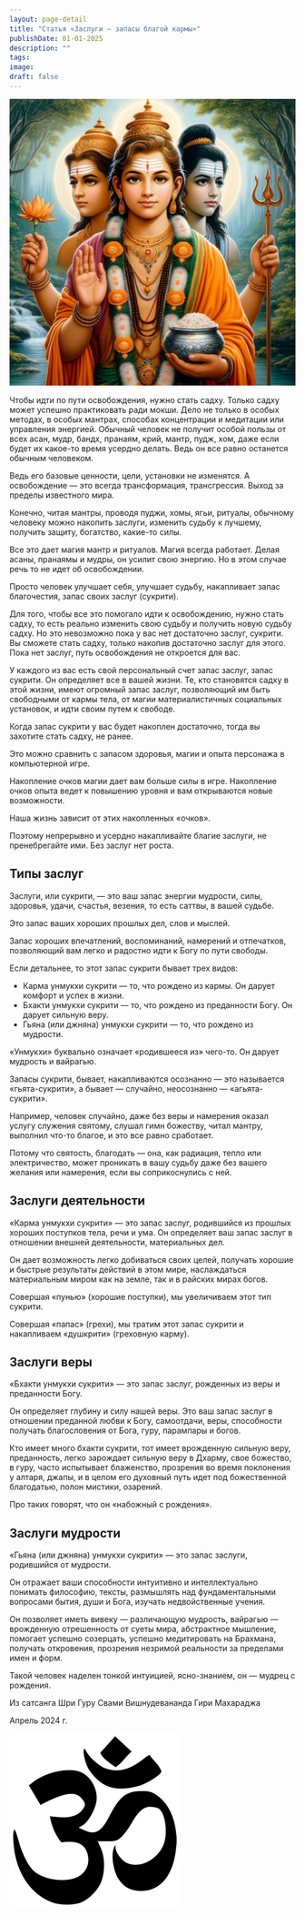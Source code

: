 ```yaml
---
layout: page-detail
title: "Статья «Заслуги — запасы благой кармы»"
publishDate: 01-01-2025
description: ""
tags:
image:
draft: false
---
```


  
![Даттатрея](/upload/medialibrary/051/0511ef1107daddca81221a5c61adc54c.jpg "Даттатрея")  

  
 Чтобы идти по пути освобождения, нужно стать садху. Только садху может успешно практиковать ради мокши. Дело не только в особых методах, в особых мантрах, способах концентрации и медитации или управления энергией. Обычный человек не получит особой пользы от всех асан, мудр, бандх, пранаям, крий, мантр, пудж, хом, даже если будет их какое-то время усердно делать. Ведь он все равно останется обычным человеком.

 Ведь его базовые ценности, цели, установки не изменятся. А освобождение — это всегда трансформация, трансгрессия. Выход за пределы известного мира.

 Конечно, читая мантры, проводя пуджи, хомы, ягьи, ритуалы, обычному человеку можно накопить заслуги, изменить судьбу к лучшему, получить защиту, богатство, какие-то силы.

 Все это дает магия мантр и ритуалов. Магия всегда работает. Делая асаны, пранаямы и мудры, он усилит свою энергию. Но в этом случае речь то не идет об освобождении.

 Просто человек улучшает себя, улучшает судьбу, накапливает запас благочестия, запас своих заслуг (сукрити).

 Для того, чтобы все это помогало идти к освобождению, нужно стать садху, то есть реально изменить свою судьбу и получить новую судьбу садху. Но это невозможно пока у вас нет достаточно заслуг, сукрити. Вы сможете стать садху, только накопив достаточно заслуг для этого. Пока нет заслуг, путь освобождения не откроется для вас.

 У каждого из вас есть свой персональный счет запас заслуг, запас сукрити. Он определяет все в вашей жизни. Те, кто становятся садху в этой жизни, имеют огромный запас заслуг, позволяющий им быть свободными от кармы тела, от магии материалистичных социальных установок, и идти своим путем к свободе.

 Когда запас сукрити у вас будет накоплен достаточно, тогда вы захотите стать садху, не ранее.

 Это можно сравнить с запасом здоровья, магии и опыта персонажа в компьютерной игре.

 Накопление очков магии дает вам больше силы в игре. Накопление очков опыта ведет к повышению уровня и вам открываются новые возможности.

 Наша жизнь зависит от этих накопленных «очков».

 Поэтому непрерывно и усердно накапливайте благие заслуги, не пренебрегайте ими. Без заслуг нет роста.

## Типы заслуг 

 Заслуги, или сукрити, — это ваш запас энергии мудрости, силы, здоровья, удачи, счастья, везения, то есть саттвы, в вашей судьбе.

 Это запас ваших хороших прошлых дел, слов и мыслей.

 Запас хороших впечатлений, воспоминаний, намерений и отпечатков, позволяющий вам легко и радостно идти к Богу по пути свободы.

 Если детальнее, то этот запас сукрити бывает трех видов:

* Карма унмукхи сукрити — то, что рождено из кармы. Он дарует комфорт и успех в жизни.
* Бхакти унмукхи сукрити — то, что рождено из преданности Богу. Он дарует сильную веру.
* Гьяна (или джняна) унмукхи сукрити — то, что рождено из мудрости.

 «Унмукхи» буквально означает «родившееся из» чего-то. Он дарует мудрость и вайрагью.

 Запасы сукрити, бывает, накапливаются осознанно — это называется «гьята-сукрити», а бывает — случайно, неосознанно — «агьята-сукрити».

 Например, человек случайно, даже без веры и намерения оказал услугу служения святому, слушал гимн божеству, читал мантру, выполнил что-то благое, и это все равно сработает.

 Потому что святость, благодать — она, как радиация, тепло или электричество, может проникать в вашу судьбу даже без вашего желания или намерения, если вы соприкоснулись с ней.

## Заслуги деятельности 

 «Карма унмукхи сукрити» — это запас заслуг, родившийся из прошлых хороших поступков тела, речи и ума. Он определяет ваш запас заслуг в отношении внешней деятельности, материальных дел.

 Он дает возможность легко добиваться своих целей, получать хорошие и быстрые результаты действий в этом мире, наслаждаться материальным миром как на земле, так и в райских мирах богов.

 Совершая «пунью» (хорошие поступки), мы увеличиваем этот тип сукрити.

 Совершая «папас» (грехи), мы тратим этот запас сукрити и накапливаем «душкрити» (греховную карму).

## Заслуги веры 

 «Бхакти унмукхи сукрити» — это запас заслуг, рожденных из веры и преданности Богу.

 Он определяет глубину и силу нашей веры. Это ваш запас заслуг в отношении преданной любви к Богу, самоотдачи, веры, способности получать благословения от Бога, гуру, парампары и богов.

 Кто имеет много бхакти сукрити, тот имеет врожденную сильную веру, преданность, легко зарождает сильную веру в Дхарму, свое божество, в гуру, часто испытывает блаженство, прозрения во время поклонения у алтаря, джапы, и в целом его духовный путь идет под божественной благодатью, полон мистики, озарений.

 Про таких говорят, что он «набожный с рождения».

## Заслуги мудрости 

 «Гьяна (или джняна) унмукхи сукрити» — это запас заслуги, родившийся от мудрости.

 Он отражает ваши способности интуитивно и интеллектуально понимать философию, тексты, размышлять над фундаментальными вопросами бытия, души и Бога, изучать недвойственные учения.

 Он позволяет иметь вивеку — различающую мудрость, вайрагью — врожденную отрешенность от суеты мира, абстрактное мышление, помогает успешно созерцать, успешно медитировать на Брахмана, получать откровения, прозрения незримой реальности за пределами имен и форм.

 Такой человек наделен тонкой интуицией, ясно-знанием, он — мудрец с рождения.

  
 Из сатсанга Шри Гуру Свами Вишнудевананда Гири Махараджа

 Апрель 2024 г.

![Ом](/upload/medialibrary/4e5/4e59138d7f13f8137afb77ab8ee41988.png) 
